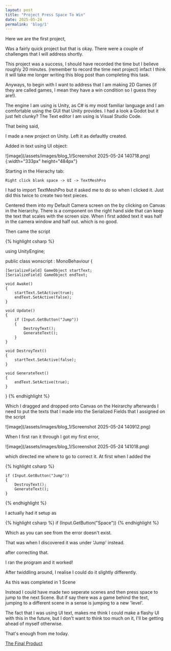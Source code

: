 ```yaml
---
layout: post
title: "Project Press Space To Win"
date: 2025-05-24
permalink: 'blog/1'
---
```



Here we are the first project,

Was a fairly quick project but that is okay. There were a couple of challenges that I will address shortly.

This project was a success, I should have recorded the time but I believe roughly 20 minutes. (remember to record the time next project) infact I think it will take me longer writing this blog post than completing this task.

Anyways, to begin with I want to address that I am making 2D Games (if they are called games, I mean they have a win condition so I guess they are!).

The engine I am using is Unity, as C# is my most familiar language and I am comfortable using the GUI that Unity provides. I had a look a Godot but it just felt clunky? The Text editor I am using is Visual Studio Code.

That being said,

I made a new project on Unity.
Left it as defaultly created.

Added in text using UI object:

![image](/assets/images/blog_1/Screenshot 2025-05-24 140718.png){:width="333px" height="484px"}

Starting in the Hierachy tab:
 
    Right click blank space -> UI -> TextMeshPro

I had to import TextMeshPro but it asked me to do so when I clicked it.
Just did this twice to create two text pieces.

Centered them into my Default Camera screen on the by clicking on Canvas in the hierarchy.
There is a component on the right hand side that can keep the text that scales with the screen size.
When I first added text it was half in the camera window and half out. which is no good.

Then came the script

{% highlight csharp %}

using UnityEngine;

public class wonscript : MonoBehaviour
{

    [SerializeField] GameObject startText;
    [SerializeField] GameObject endText;

    void Awake()
    {
        startText.SetActive(true);
        endText.SetActive(false);
    }

    void Update()
    {
        if (Input.GetButton("Jump"))
        {
            DestroyText();
            GenerateText();
        }
    }

    void DestroyText()
    {
        startText.SetActive(false);
    }

    void GenerateText()
    {
        endText.SetActive(true);
    }
}
{% endhighlight %}

Which I dragged and dropped onto Canvas on the Heirarchy afterwards I need to put the texts that I made into the Serialized Fields that I assigned on the script

![image](/assets/images/blog_1/Screenshot 2025-05-24 140912.png)

When I first ran it through I got my first error,

![image](/assets/images/blog_1/Screenshot 2025-05-24 141018.png)

which directed me where to go to correct it. At first when I added the

{% highlight csharp %}

    if (Input.GetButton("Jump"))
    {
        DestroyText();
        GenerateText();
    }

{% endhighlight %}

I actually had it setup as

{% highlight csharp %}
    if (Input.GetButton("Space"))
{% endhighlight %}

Which as you can see from the error doesn't exist.

That was when I discovered it was under 'Jump' instead.

after correcting that.

I ran the program and it worked!

After twiddling around, I realise I could do it slightly differently.

As this was completed in 1 Scene

Instead I could have made two seperate scenes and then press space to jump to the next Scene. But if say there was a game behind the text, jumping to a different scene in a sense is jumping to a new 'level'.

The fact that I was using UI text, makes me think I could make a flashy UI with this in the future, but I don't want to think too much on it, I'll be getting ahead of myself otherwise.

That's enough from me today.

[The Final Product][link-to-win]




[link-to-win]: /builds/project_1/Build/index.html